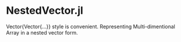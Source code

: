 # NestedVector.jl
Vector{Vector{...}} style is convenient. Representing Multi-dimentional Array in a nested vector form.
